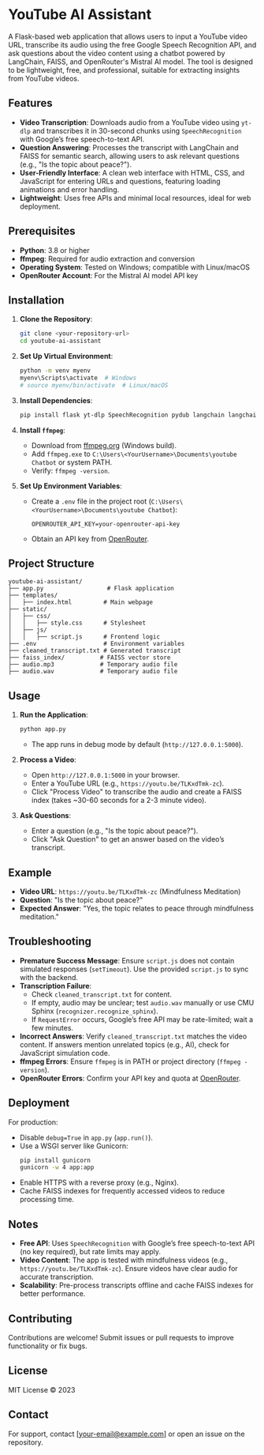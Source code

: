 # YouTube AI Assistant

A Flask-based web application that allows users to input a YouTube video URL, transcribe its audio using the free Google Speech Recognition API, and ask questions about the video content using a chatbot powered by LangChain, FAISS, and OpenRouter's Mistral AI model. The tool is designed to be lightweight, free, and professional, suitable for extracting insights from YouTube videos.

## Features
- **Video Transcription**: Downloads audio from a YouTube video using `yt-dlp` and transcribes it in 30-second chunks using `SpeechRecognition` with Google’s free speech-to-text API.
- **Question Answering**: Processes the transcript with LangChain and FAISS for semantic search, allowing users to ask relevant questions (e.g., "Is the topic about peace?").
- **User-Friendly Interface**: A clean web interface with HTML, CSS, and JavaScript for entering URLs and questions, featuring loading animations and error handling.
- **Lightweight**: Uses free APIs and minimal local resources, ideal for web deployment.

## Prerequisites
- **Python**: 3.8 or higher
- **ffmpeg**: Required for audio extraction and conversion
- **Operating System**: Tested on Windows; compatible with Linux/macOS
- **OpenRouter Account**: For the Mistral AI model API key

## Installation
1. **Clone the Repository**:
   ```bash
   git clone <your-repository-url>
   cd youtube-ai-assistant
   ```

2. **Set Up Virtual Environment**:
   ```bash
   python -m venv myenv
   myenv\Scripts\activate  # Windows
   # source myenv/bin/activate  # Linux/macOS
   ```

3. **Install Dependencies**:
   ```bash
   pip install flask yt-dlp SpeechRecognition pydub langchain langchain-community langchain-huggingface langchain-openai python-dotenv
   ```

4. **Install `ffmpeg`**:
   - Download from [ffmpeg.org](https://ffmpeg.org/download.html) (Windows build).
   - Add `ffmpeg.exe` to `C:\Users\<YourUsername>\Documents\youtube Chatbot` or system PATH.
   - Verify: `ffmpeg -version`.

5. **Set Up Environment Variables**:
   - Create a `.env` file in the project root (`C:\Users\<YourUsername>\Documents\youtube Chatbot`):
     ```
     OPENROUTER_API_KEY=your-openrouter-api-key
     ```
   - Obtain an API key from [OpenRouter](https://openrouter.ai).

## Project Structure
```
youtube-ai-assistant/
├── app.py                  # Flask application
├── templates/
│   ├── index.html         # Main webpage
├── static/
│   ├── css/
│   │   ├── style.css      # Stylesheet
│   ├── js/
│   │   ├── script.js      # Frontend logic
├── .env                   # Environment variables
├── cleaned_transcript.txt # Generated transcript
├── faiss_index/          # FAISS vector store
├── audio.mp3             # Temporary audio file
├── audio.wav             # Temporary audio file
```

## Usage
1. **Run the Application**:
   ```bash
   python app.py
   ```
   - The app runs in debug mode by default (`http://127.0.0.1:5000`).

2. **Process a Video**:
   - Open `http://127.0.0.1:5000` in your browser.
   - Enter a YouTube URL (e.g., `https://youtu.be/TLKxdTmk-zc`).
   - Click "Process Video" to transcribe the audio and create a FAISS index (takes ~30-60 seconds for a 2-3 minute video).

3. **Ask Questions**:
   - Enter a question (e.g., "Is the topic about peace?").
   - Click "Ask Question" to get an answer based on the video’s transcript.

## Example
- **Video URL**: `https://youtu.be/TLKxdTmk-zc` (Mindfulness Meditation)
- **Question**: "Is the topic about peace?"
- **Expected Answer**: "Yes, the topic relates to peace through mindfulness meditation."

## Troubleshooting
- **Premature Success Message**: Ensure `script.js` does not contain simulated responses (`setTimeout`). Use the provided `script.js` to sync with the backend.
- **Transcription Failure**:
  - Check `cleaned_transcript.txt` for content.
  - If empty, audio may be unclear; test `audio.wav` manually or use CMU Sphinx (`recognizer.recognize_sphinx`).
  - If `RequestError` occurs, Google’s free API may be rate-limited; wait a few minutes.
- **Incorrect Answers**: Verify `cleaned_transcript.txt` matches the video content. If answers mention unrelated topics (e.g., AI), check for JavaScript simulation code.
- **ffmpeg Errors**: Ensure `ffmpeg` is in PATH or project directory (`ffmpeg -version`).
- **OpenRouter Errors**: Confirm your API key and quota at [OpenRouter](https://openrouter.ai).

## Deployment
For production:
- Disable `debug=True` in `app.py` (`app.run()`).
- Use a WSGI server like Gunicorn:
  ```bash
  pip install gunicorn
  gunicorn -w 4 app:app
  ```
- Enable HTTPS with a reverse proxy (e.g., Nginx).
- Cache FAISS indexes for frequently accessed videos to reduce processing time.

## Notes
- **Free API**: Uses `SpeechRecognition` with Google’s free speech-to-text API (no key required), but rate limits may apply.
- **Video Content**: The app is tested with mindfulness videos (e.g., `https://youtu.be/TLKxdTmk-zc`). Ensure videos have clear audio for accurate transcription.
- **Scalability**: Pre-process transcripts offline and cache FAISS indexes for better performance.

## Contributing
Contributions are welcome! Submit issues or pull requests to improve functionality or fix bugs.

## License
MIT License © 2023

## Contact
For support, contact [your-email@example.com] or open an issue on the repository.